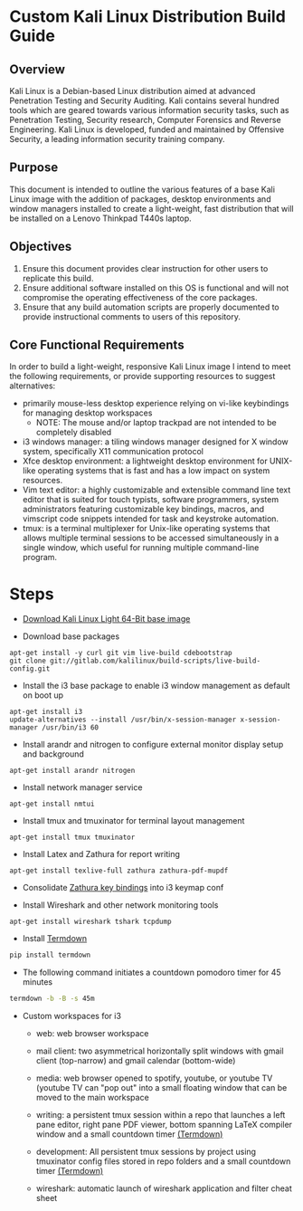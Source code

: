 # Custom Kali Linux Distribution Build Guide
## Overview
Kali Linux is a Debian-based Linux distribution aimed at advanced Penetration Testing and Security Auditing. Kali contains several hundred tools which are geared towards various information security tasks, such as Penetration Testing, Security research, Computer Forensics and Reverse Engineering. Kali Linux is developed, funded and maintained by Offensive Security, a leading information security training company.

## Purpose
This document is intended to outline the various features of a base Kali Linux image with the addition of packages, desktop environments and window managers installed to create a light-weight, fast distribution that will be installed on a Lenovo Thinkpad T440s laptop.

## Objectives
1. Ensure this document provides clear instruction for other users to replicate this build.
2. Ensure additional software installed on this OS is functional and will not compromise the operating effectiveness of the core packages.
3. Ensure that any build automation scripts are properly documented to provide instructional comments to users of this repository.

## Core Functional Requirements
In order to build a light-weight, responsive Kali Linux image I intend to meet the following requirements, or provide supporting resources to suggest alternatives:
- primarily mouse-less desktop experience relying on vi-like keybindings for managing desktop workspaces
  - NOTE: The mouse and/or laptop trackpad are not intended to be completely disabled
- i3 windows manager: a tiling windows manager designed for X window system, specifically X11 communication protocol
- Xfce desktop environment: a lightweight desktop environment for UNIX-like operating systems that is fast and has a low impact on system resources.
- Vim text editor: a highly customizable and extensible command line text editor that is suited for touch typists, software programmers, system administrators featuring customizable key bindings, macros, and vimscript code snippets intended for task and keystroke automation.
- tmux: is a terminal multiplexer for Unix-like operating systems that allows multiple terminal sessions to be accessed simultaneously in a single window, which useful for running multiple command-line program.

# Steps
- [Download Kali Linux Light 64-Bit base image](https://cdimage.kali.org/kali-2019.2/kali-linux-light-2019.2-amd64.iso)

- Download base packages
```
apt-get install -y curl git vim live-build cdebootstrap
git clone git://gitlab.com/kalilinux/build-scripts/live-build-config.git
```

- Install the i3 base package to enable i3 window management as default on boot up
```
apt-get install i3
update-alternatives --install /usr/bin/x-session-manager x-session-manager /usr/bin/i3 60
```

- Install arandr and nitrogen to configure external monitor display setup and background
```
apt-get install arandr nitrogen
```

- Install network manager service
```
apt-get install nmtui
```

- Install tmux and tmuxinator for terminal layout management
```
apt-get install tmux tmuxinator
```

- Install Latex and Zathura for report writing
```
apt-get install texlive-full zathura zathura-pdf-mupdf
```
- Consolidate [Zathura key bindings](https://github.com/pwmt/zathura/blob/master/doc/man/_bindings.txt) into i3 keymap conf

- Install Wireshark and other network monitoring tools
```
apt-get install wireshark tshark tcpdump
```

- Install [Termdown](https://github.com/Mrmachine3/termdown)
```python
pip install termdown
```
- The following command initiates a countdown pomodoro timer for 45 minutes
```bash
termdown -b -B -s 45m
```

- Custom workspaces for i3
  - web: web browser workspace
  - mail client: two asymmetrical horizontally split windows with gmail client (top-narrow) and gmail calendar (bottom-wide) 
  - media: web browser opened to spotify, youtube, or youtube TV (youtube TV can "pop out" into a small floating window that can be moved to the main workspace
  - writing: a persistent tmux session within a repo that launches a left pane editor, right pane PDF viewer, bottom spanning LaTeX compiler window and a small countdown timer [(Termdown)](https://github.com/Mrmachine3/termdown)
  - development: All persistent tmux sessions by project using tmuxinator config files stored in repo folders and a small countdown timer [(Termdown)](https://github.com/Mrmachine3/termdown)

  - wireshark: automatic launch of wireshark application and filter cheat sheet

